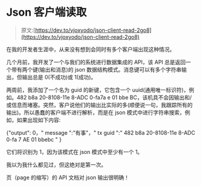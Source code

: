 # Json 客户端读取

> 原文:[https://dev.to/vjoxyodo/json-client-read-2go8](https://dev.to/vjoxyodo/json-client-read-2go8)

在我的开发者生涯中，从来没有想到会同时有多个客户端出现这种情况。

几个月前，我开发了一个与我们的系统进行数据集成的 API，该 API 总是返回一个带有两个键(输出和消息)的 json 数据结构模式。消息键可以有多个字符串输出，但输出总是 0(不成功)或 1(成功)。

两周前，我添加了一个名为 guid 的新键，它包含一个 uuid(通用唯一标识符)，例如。482 b8a 20-8108-11e 8-ADC 0-fa7a e 01 bbe BC，该机具不会因输出和/或信息而堵塞。突然，客户说他们的输出比实际的多(顺便说一句，我跟踪所有的输出)。所以愚蠢的客户端不进行解析，而是在 json 模式中进行字符串搜索，例如，如果出现如下内容:

{"output": 0，" message ":"有事"，" tx guid ":" 482 b8a 20-8108-11e 8-ADC 0-fa 7 AE 01 bbebc " }

它们将识别为 1，因为该模式在 json 模式中至少有一个 1。

我以为我什么都见过，但这绝对是第一次。

页（page 的缩写）的 API 文档对 json 输出很明确！